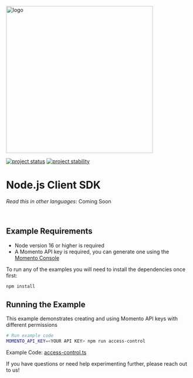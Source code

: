 <head>
  <meta name="Momento Node.js Client Library Documentation" content="Node.js client software development kit for Momento Cache">
</head>
<img src="https://docs.momentohq.com/img/logo.svg" alt="logo" width="400"/>

[![project status](https://momentohq.github.io/standards-and-practices/badges/project-status-official.svg)](https://github.com/momentohq/standards-and-practices/blob/main/docs/momento-on-github.md)
[![project stability](https://momentohq.github.io/standards-and-practices/badges/project-stability-stable.svg)](https://github.com/momentohq/standards-and-practices/blob/main/docs/momento-on-github.md)

# Node.js Client SDK

_Read this in other languages_: Coming Soon

<br>

## Example Requirements

- Node version 16 or higher is required
- A Momento API key is required, you can generate one using the [Momento Console](https://console.gomomento.com)

To run any of the examples you will need to install the dependencies once first:

```bash
npm install
```

## Running the Example

This example demonstrates creating and using Momento API keys with different permissions

```bash
# Run example code
MOMENTO_API_KEY=<YOUR API KEY> npm run access-control
```

Example Code: [access-control.ts](access-control.ts)

If you have questions or need help experimenting further, please reach out to us!



